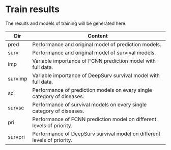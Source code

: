 # Train results

The results and models of training will be generated here.

|Dir|Content|
|---|-------|
|pred|Performance and original model of prediction models.|
|surv|Performance and original model of survival models.|
|imp|Variable importance of FCNN prediction model with full data.|
|survimp|Variable importance of DeepSurv survival model with full data.|
|sc|Performance of prediction models on every single category of diseases.|
|survsc|Performance of survival models on every single category of diseases.|
|pri|Performance of FCNN prediction model on different levels of priority.|
|survpri|Performance of DeepSurv survival model on different levels of priority.|